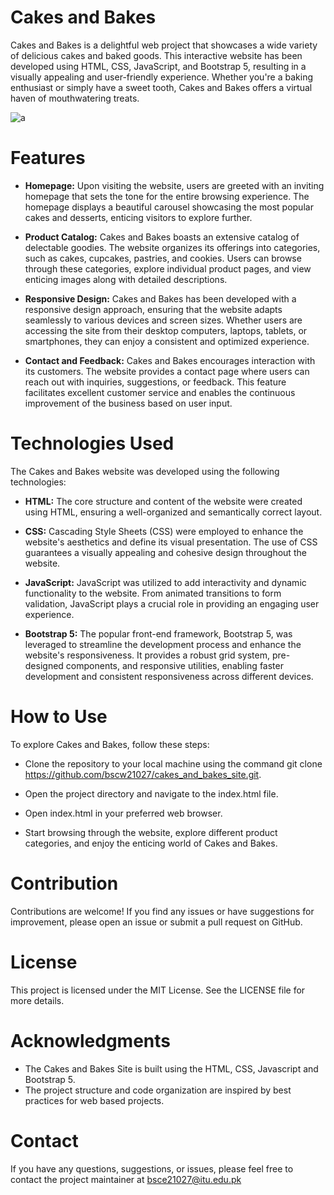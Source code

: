 # Cakes and Bakes
Cakes and Bakes is a delightful web project that showcases a wide variety of delicious cakes and baked goods. This interactive website has been developed using HTML, CSS, JavaScript, and Bootstrap 5, resulting in a visually appealing and user-friendly experience. Whether you're a baking enthusiast or simply have a sweet tooth, Cakes and Bakes offers a virtual haven of mouthwatering treats.

![a](https://github.com/bscw21027/cakes_and_bakes_site/assets/91588024/c60ff0cc-a8a7-40f9-817a-8f114fd1fcf7)

# Features
- **Homepage:** Upon visiting the website, users are greeted with an inviting homepage that sets the tone for the entire browsing experience. The homepage displays a beautiful carousel showcasing the most popular cakes and desserts, enticing visitors to explore further.

- **Product Catalog:** Cakes and Bakes boasts an extensive catalog of delectable goodies. The website organizes its offerings into categories, such as cakes, cupcakes, pastries, and cookies. Users can browse through these categories, explore individual product pages, and view enticing images along with detailed descriptions.

- **Responsive Design:** Cakes and Bakes has been developed with a responsive design approach, ensuring that the website adapts seamlessly to various devices and screen sizes. Whether users are accessing the site from their desktop computers, laptops, tablets, or smartphones, they can enjoy a consistent and optimized experience.

- **Contact and Feedback:** Cakes and Bakes encourages interaction with its customers. The website provides a contact page where users can reach out with inquiries, suggestions, or feedback. This feature facilitates excellent customer service and enables the continuous improvement of the business based on user input.

# Technologies Used
The Cakes and Bakes website was developed using the following technologies:

- **HTML:** The core structure and content of the website were created using HTML, ensuring a well-organized and semantically correct layout.

- **CSS:** Cascading Style Sheets (CSS) were employed to enhance the website's aesthetics and define its visual presentation. The use of CSS guarantees a visually appealing and cohesive design throughout the website.

- **JavaScript:** JavaScript was utilized to add interactivity and dynamic functionality to the website. From animated transitions to form validation, JavaScript plays a crucial role in providing an engaging user experience.

- **Bootstrap 5:** The popular front-end framework, Bootstrap 5, was leveraged to streamline the development process and enhance the website's responsiveness. It provides a robust grid system, pre-designed components, and responsive utilities, enabling faster development and consistent responsiveness across different devices.

# How to Use
To explore Cakes and Bakes, follow these steps:

- Clone the repository to your local machine using the command git clone https://github.com/bscw21027/cakes_and_bakes_site.git.

- Open the project directory and navigate to the index.html file.

- Open index.html in your preferred web browser.

- Start browsing through the website, explore different product categories, and enjoy the enticing world of Cakes and Bakes.

# Contribution
Contributions are welcome! If you find any issues or have suggestions for improvement, please open an issue or submit a pull request on GitHub.

# License
This project is licensed under the MIT License. See the LICENSE file for more details.

# Acknowledgments
- The Cakes and Bakes Site is built using the HTML, CSS, Javascript and Bootstrap 5.
- The project structure and code organization are inspired by best practices for web based projects.

# Contact
If you have any questions, suggestions, or issues, please feel free to contact the project maintainer at bsce21027@itu.edu.pk

